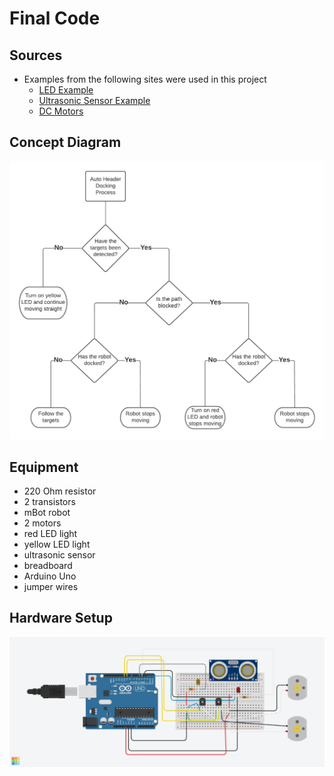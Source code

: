 # Final Code

## Sources
* Examples from the following sites were used in this project
    * [LED Example](https://www.arduino.cc/en/Tutorial/BuiltInExamples/Blink)
    * [Ultrasonic Sensor Example](https://create.arduino.cc/projecthub/abdularbi17/ultrasonic-sensor-hc-sr04-with-arduino-tutorial-327ff6)
    * [DC Motors](https://www.youtube.com/watch?v=cVQTWQ4eq6A)

## Concept Diagram
![Alt text](concept_diagram.png?raw=true "Title") 

## Equipment
* 220 Ohm resistor
* 2 transistors
* mBot robot
* 2 motors
* red LED light
* yellow LED light
* ultrasonic sensor
* breadboard
* Arduino Uno
* jumper wires

## Hardware Setup
![Alt text](final_circuit.png?raw=true "Title") 
